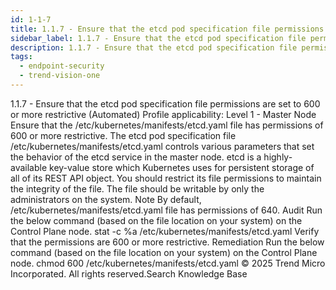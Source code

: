 ```yaml
---
id: 1-1-7
title: 1.1.7 - Ensure that the etcd pod specification file permissions are set to 600 or more restrictive (Automated)
sidebar_label: 1.1.7 - Ensure that the etcd pod specification file permissions are set to 600 or more restrictive (Automated)
description: 1.1.7 - Ensure that the etcd pod specification file permissions are set to 600 or more restrictive (Automated)
tags:
  - endpoint-security
  - trend-vision-one
---
```


 1.1.7 - Ensure that the etcd pod specification file permissions are set to 600 or more restrictive (Automated) Profile applicability: Level 1 - Master Node Ensure that the /etc/kubernetes/manifests/etcd.yaml file has permissions of 600 or more restrictive. The etcd pod specification file /etc/kubernetes/manifests/etcd.yaml controls various parameters that set the behavior of the etcd service in the master node. etcd is a highly- available key-value store which Kubernetes uses for persistent storage of all of its REST API object. You should restrict its file permissions to maintain the integrity of the file. The file should be writable by only the administrators on the system. Note By default, /etc/kubernetes/manifests/etcd.yaml file has permissions of 640. Audit Run the below command (based on the file location on your system) on the Control Plane node. stat -c %a /etc/kubernetes/manifests/etcd.yaml Verify that the permissions are 600 or more restrictive. Remediation Run the below command (based on the file location on your system) on the Control Plane node. chmod 600 /etc/kubernetes/manifests/etcd.yaml © 2025 Trend Micro Incorporated. All rights reserved.Search Knowledge Base